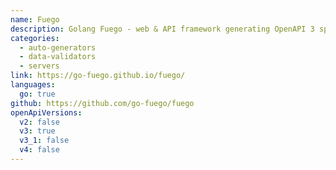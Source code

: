 ```yaml
---
name: Fuego
description: Golang Fuego - web & API framework generating OpenAPI 3 spec from source code
categories:
  - auto-generators
  - data-validators
  - servers
link: https://go-fuego.github.io/fuego/
languages:
  go: true
github: https://github.com/go-fuego/fuego
openApiVersions:
  v2: false
  v3: true
  v3_1: false
  v4: false
---
```

